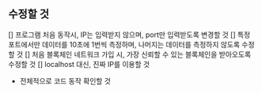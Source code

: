 ## 수정할 것

[] 프로그램 처음 동작시, IP는 입력받지 않으며, port만 입력받도록 변경할 것
[] 특정 포트에서만 데이터를 10초에 1번씩 측정하며, 나머지는 데이터를 측정하지 않도록 수정할 것
[] 처음 블록체인 네트워크 가입 시, 가장 신뢰할 수 있는 블록체인을 받아오도록 수정할 것
[] localhost 대신, 진짜 IP를 이용할 것

- 전체적으로 코드 동작 확인할 것
